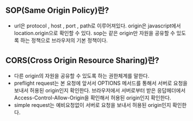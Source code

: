 ## SOP(Same Origin Policy)란?
* url은 protocol , host , port , path로 이루어져있다.
origin은 javascript에서 location.origin으로 확인할 수 있다.
sop는 같은 origin만 자원을 공유할 수 있도록 하는 정책으로 브라우저의 기본 정책이다.

## CORS(Cross Origin Resource Sharing)란?
* 다른 origin의 자원을 공유할 수 있도록 하는 권한체계를 말한다.
* preflight request는 본 요청에 앞서서 OPTIONS 메서드를 통해서 서버로 요청을 보내서
허용된 origin인지 확인한다. 브라우저에서 서버로부터 받은 응답헤더에서 
Access-Control-Allow-Origin을 확인해서 허용된 origin인지 확인한다.
* simple request는 예비요청없이 서버로 요청을 보내서 허용된 origin인지 확인한다.